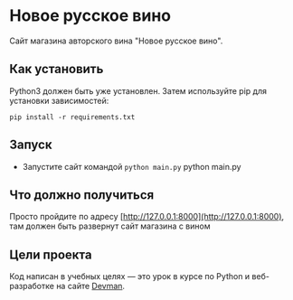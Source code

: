 # Новое русское вино

Сайт магазина авторского вина "Новое русское вино".

## Как установить

Python3 должен быть уже установлен. Затем используйте pip для установки зависимостей:

    pip install -r requirements.txt

## Запуск

- Запустите сайт командой `python main.py`
    python main.py


## Что должно получиться

Просто пройдите по адресу [http://127.0.0.1:8000](http://127.0.0.1:8000), там должен быть развернут сайт магазина с вином


## Цели проекта

Код написан в учебных целях — это урок в курсе по Python и веб-разработке на сайте [Devman](https://dvmn.org).

